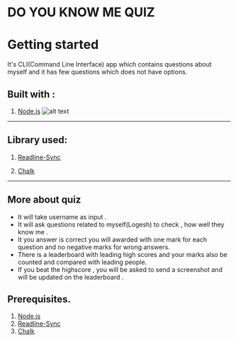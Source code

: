 # DO YOU KNOW ME QUIZ

# Getting started

It's CLI(Command Line Interface) app which contains questions about myself and it has few questions which does not have options.

## Built with :
1. [Node.js](https://nodejs.org/en/)
![alt text]("https://www.google.com/search?q=node.js+logo&tbm=isch&ved=2ahUKEwiWxKL9tp7tAhXUCrcAHe1EDpoQ2-cCegQIABAA&oq=node.js+logo&gs_lcp=CgNpbWcQAzICCAAyAggAMgIIADICCAAyBAgAEB4yBAgAEB4yBAgAEB4yBAgAEB4yBAgAEB4yBAgAEB5QkCFYmipg5CxoAHAAeACAAXeIAcEEkgEDMC41mAEAoAEBqgELZ3dzLXdpei1pbWfAAQE&sclient=img&ei=brC-X5bVONSV3LUP7Ym50Ak&bih=731&biw=1536#imgrc=EGCjDlYVHzr7QM")

****

## Library used:

1. [Readline-Sync](https://www.npmjs.com/package/readline-sync)

2. [Chalk](https://www.npmjs.com/package/chalk)

********

## More about quiz 
 * It  will take username as input .
 * It will ask questions related to myself(Logesh) to check , how well they know me .
 * It you answer is correct you will awarded with one mark for each question and no negative marks for wrong answers.
 * There is a leaderboard with leading high scores and your marks also be counted and compared with leading people.
 * If you beat the highscore , you will be asked to send a screenshot and will be updated on the leaderboard .


## Prerequisites.
1.  [Node.js](https://nodejs.org/en/)
2.  [Readline-Sync](https://www.npmjs.com/package/readline-sync)
3. [Chalk](https://www.npmjs.com/package/chalk)









